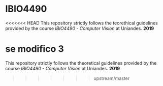 # IBIO4490
<<<<<<< HEAD
This repository strictly follows the teorethical guidelines provided by the course *IBIO4490 - Computer Vision* at Uniandes. **2019**

se modifico 3 
=======
This repository strictly follows the theoretical guidelines provided by the course *IBIO4490 - Computer Vision* at Uniandes. 
**2019**
>>>>>>> upstream/master
